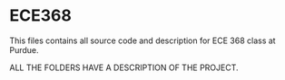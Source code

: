 # ECE368

This files contains all source code and description for ECE 368 class at Purdue. 

ALL THE FOLDERS HAVE A DESCRIPTION OF THE PROJECT.
